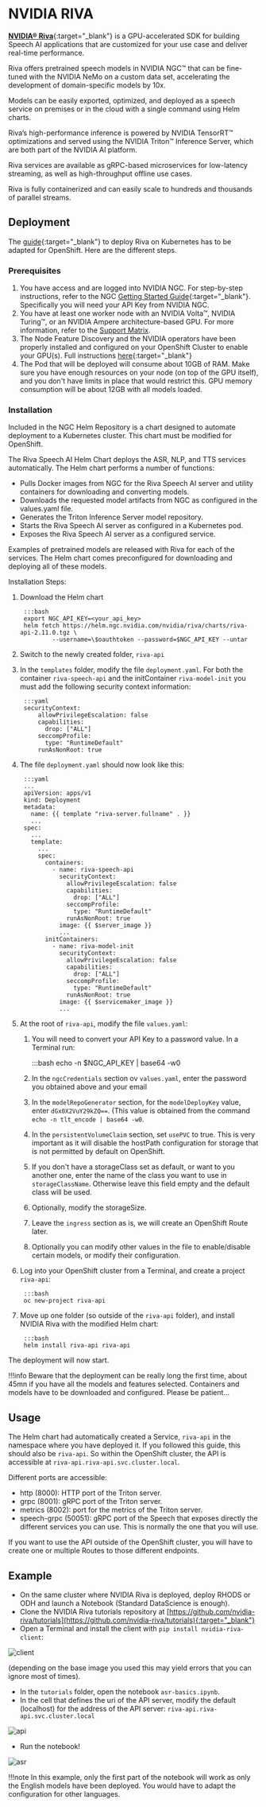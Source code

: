 # NVIDIA RIVA

[**NVIDIA® Riva**](https://docs.nvidia.com/deeplearning/riva/user-guide/docs/overview.html){:target="_blank"} is a GPU-accelerated SDK for building Speech AI applications that are customized for your use case and deliver real-time performance.

Riva offers pretrained speech models in NVIDIA NGC™ that can be fine-tuned with the NVIDIA NeMo on a custom data set, accelerating the development of domain-specific models by 10x.

Models can be easily exported, optimized, and deployed as a speech service on premises or in the cloud with a single command using Helm charts.

Riva’s high-performance inference is powered by NVIDIA TensorRT™ optimizations and served using the NVIDIA Triton™ Inference Server, which are both part of the NVIDIA AI platform.

Riva services are available as gRPC-based microservices for low-latency streaming, as well as high-throughput offline use cases.

Riva is fully containerized and can easily scale to hundreds and thousands of parallel streams.

## Deployment

The [guide](https://docs.nvidia.com/deeplearning/riva/user-guide/docs/installation/deploy-kubernetes.html){:target="_blank"} to deploy Riva on Kubernetes has to be adapted for OpenShift. Here are the different steps.

### Prerequisites

1. You have access and are logged into NVIDIA NGC. For step-by-step instructions, refer to the NGC [Getting Started Guide](https://docs.nvidia.com/ngc/ngc-overview/index.html#registering-activating-ngc-account){:target="_blank"}. Specifically you will need your API Key from NVIDIA NGC.
2. You have at least one worker node with an NVIDIA Volta™, NVIDIA Turing™, or an NVIDIA Ampere architecture-based GPU. For more information, refer to the [Support Matrix](https://docs.nvidia.com/deeplearning/riva/user-guide/docs/support-matrix.html#support-matrix).
3. The Node Feature Discovery and the NVIDIA operators have been properly installed and configured on your OpenShift Cluster to enable your GPU(s). Full instructions [here](https://docs.nvidia.com/datacenter/cloud-native/gpu-operator/openshift/contents.html){:target="_blank"}
4. The Pod that will be deployed will consume about 10GB of RAM. Make sure you have enough resources on your node (on top of the GPU itself), and you don't have limits in place that would restrict this. GPU memory consumption will be about 12GB with all models loaded.

### Installation

Included in the NGC Helm Repository is a chart designed to automate deployment to a Kubernetes cluster. This chart must be modified for OpenShift.

The Riva Speech AI Helm Chart deploys the ASR, NLP, and TTS services automatically. The Helm chart performs a number of functions:

* Pulls Docker images from NGC for the Riva Speech AI server and utility containers for downloading and converting models.
* Downloads the requested model artifacts from NGC as configured in the values.yaml file.
* Generates the Triton Inference Server model repository.
* Starts the Riva Speech AI server as configured in a Kubernetes pod.
* Exposes the Riva Speech AI server as a configured service.

Examples of pretrained models are released with Riva for each of the services. The Helm chart comes preconfigured for downloading and deploying all of these models.

Installation Steps:

1. Download the Helm chart

        :::bash
        export NGC_API_KEY=<your_api_key>
        helm fetch https://helm.ngc.nvidia.com/nvidia/riva/charts/riva-api-2.11.0.tgz \
                --username=\$oauthtoken --password=$NGC_API_KEY --untar

2. Switch to the newly created folder, `riva-api`
3. In the `templates` folder, modify the file `deployment.yaml`. For both the container `riva-speech-api` and the initContainer `riva-model-init` you must add the following security context information:

        :::yaml
        securityContext:
            allowPrivilegeEscalation: false
            capabilities:
              drop: ["ALL"]
            seccompProfile:
              type: "RuntimeDefault"
            runAsNonRoot: true

4. The file `deployment.yaml` should now look like this:

        :::yaml
        ...
        apiVersion: apps/v1
        kind: Deployment
        metadata:
          name: {{ template "riva-server.fullname" . }}
          ...
        spec:
          ...
          template:
            ...
            spec:
              containers:
                - name: riva-speech-api
                  securityContext:
                    allowPrivilegeEscalation: false
                    capabilities:
                      drop: ["ALL"]
                    seccompProfile:
                      type: "RuntimeDefault"
                    runAsNonRoot: true
                  image: {{ $server_image }}
                  ...
              initContainers:
                - name: riva-model-init
                  securityContext:
                    allowPrivilegeEscalation: false
                    capabilities:
                      drop: ["ALL"]
                    seccompProfile:
                      type: "RuntimeDefault"
                    runAsNonRoot: true
                  image: {{ $servicemaker_image }}
                  ...

5. At the root of `riva-api`, modify the file `values.yaml`:
      1. You will need to convert your API Key to a password value. In a Terminal run:

            :::bash
            echo -n $NGC_API_KEY | base64 -w0

      2. In the `ngcCredentials` section ov `values.yaml`, enter the password you obtained above and your email
      3. In the `modelRepoGenerator` section, for the `modelDeployKey` value, enter `dGx0X2VuY29kZQ==`. (This value is obtained from the command `echo -n tlt_encode | base64 -w0`.
      4. In the `persistentVolumeClaim` section, set `usePVC` to true. This is very important as it will disable the hostPath configuration for storage that is not permitted by default on OpenShift.
      5. If you don't have a storageClass set as default, or want to you another one, enter the name of the class you want to use in `storageClassName`. Otherwise leave this field empty and the default class will be used.
      6. Optionally, modify the storageSize.
      7. Leave the `ingress` section as is, we will create an OpenShift Route later.
      8. Optionally you can modify other values in the file to enable/disable certain models, or modify their configuration.

6. Log into your OpenShift cluster from a Terminal, and create a project `riva-api`:

        :::bash
        oc new-project riva-api

7. Move up one folder (so outside of the `riva-api` folder), and install NVIDIA Riva with the modified Helm chart:

        :::bash
        helm install riva-api riva-api

The deployment will now start.

!!!info
    Beware that the deployment can be really long the first time, about 45mn if you have all the models and features selected. Containers and models have to be downloaded and configured. Please be patient...

## Usage

The Helm chart had automatically created a Service, `riva-api` in the namespace where you have deployed it. If you followed this guide, this should also be `riva-api`. So within the OpenShift cluster, the API is accessible at `riva-api.riva-api.svc.cluster.local`.

Different ports are accessible:

* http (8000): HTTP port of the Triton server.
* grpc (8001): gRPC port of the Triton server.
* metrics (8002): port for the metrics of the Triton server.
* speech-grpc (50051): gRPC port of the Speech that exposes directly the different services you can use. This is normally the one that you will use.

If you want to use the API outside of the OpenShift cluster, you will have to create one or multiple Routes to those different endpoints.

## Example

* On the same cluster where NVIDIA Riva is deployed, deploy RHODS or ODH and launch a Notebook (Standard DataScience is enough).
* Clone the NVIDIA Riva tutorials repository at [https://github.com/nvidia-riva/tutorials](https://github.com/nvidia-riva/tutorials){:target="_blank"}
* Open a Terminal and install the client with `pip install nvidia-riva-client`:

![client](img/nvidia-riva-client.png)

(depending on the base image you used this may yield errors that you can ignore most of times).

* In the `tutorials` folder, open the notebook `asr-basics.ipynb`.
* In the cell that defines the uri of the API server, modify the default (localhost) for the address of the API server: `riva-api.riva-api.svc.cluster.local`
  
![api](img/api.png)

* Run the notebook!

![asr](img/asr.png)

!!!note
    In this example, only the first part of the notebook will work as only the English models have been deployed. You would have to adapt the configuration for other languages.
